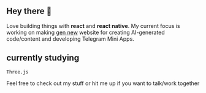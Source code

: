 ## Hey there 🪷
Love building things with **react** and **react native**.
My current focus is working on making [gen new](https://github.com/genxai/gen) website for creating AI-generated code/content and developing Telegram Mini Apps. 
## currently studying
`Three.js`

Feel free to check out my stuff or hit me up if you want to talk/work together
